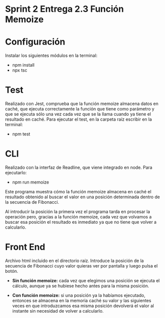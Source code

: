 # Sprint 2 Entrega 2.3 Función Memoize
# Configuración
Instalar los siguientes módulos en la terminal:

- npm install
- npx tsc
  
# Test
Realizado con Jest, comprueba que la función memoize almacena datos en caché, que ejecuta correctamente la función que tiene como parámetro y que se ejecuta sólo una vez cada vez que se la llama cuando ya tiene el resultado en caché.
Para ejecutar el test, en la carpeta raíz escribir en la terminal:

- npm test

# CLI
Realizado con la interfaz de Readline, que viene integrado en node. Para ejecutarlo:

- npm run memoize

Este programa muestra cómo la función memoize almacena en caché el resultado obtenido al buscar el valor en una posición determinada dentro de la secuencia de Fibonacci.

Al introducir la posición la primera vez el programa tarda en procesar la operación pero, gracias a la función memoize, cada vez que volvamos a buscar esa posición el resultado es inmediato ya que no tiene que volver a calcularlo.

# Front End
Archivo html incluido en el directorio raíz. Introduce la posición de la secuencia de Fibonacci cuyo valor quieras ver por pantalla y luego pulsa el botón.

- **Sin función memoize:** cada vez que elegimos una posición se ejecuta el cálculo, aunque ya se hubiese hecho antes para la misma posición.

- **Con función memoize:** si una posición ya la habíamos ejecutado, entonces se almacena en la memoria caché su valor y las siguientes veces en que introduzcamos esa misma posición devolverá el valor al instante sin necesidad de volver a calcularlo.
